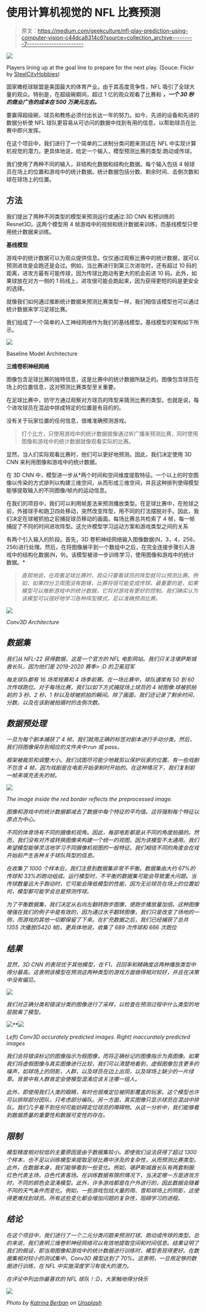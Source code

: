 # 使用计算机视觉的 NFL 比赛预测

> 原文：<https://medium.com/geekculture/nfl-play-prediction-using-computer-vision-c44dca8314c6?source=collection_archive---------7----------------------->

![](img/98ff54cf3db78f1539aab85768d714d3.png)

Players lining up at the goal line to prepare for the next play. (Souce: Flickr by [SteelCityHobbies](https://www.flickr.com/photos/steelcityhobbies/))

国家橄榄球联盟是美国最大的体育产业。由于其高度竞争性，NFL 吸引了全球大量的观众。特别是，在超级碗期间，超过 1 亿的观众观看了比赛和 ***，一个 30 秒的商业广告的成本在 500 万美元左右。***

要赢得超级碗，球员和教练必须付出长达一年的努力。如今，先进的设备和先进的数据分析使 NFL 球队更容易从可访问的数据中找到有用的信息，以帮助球员在比赛中即兴发挥。

在这个项目中，我们进行了一个简单的二进制分类问题来测试在 NFL 中实现计算机视觉的潜力。更具体地说，给定一个输入，模型预测比赛的类型:跑动或传球。

我们使用了两种不同的输入，非结构化数据和结构化数据。每个输入包括 4 帧球员在场上的位置和游戏中的统计数据。统计数据包括分数、剩余时间、击倒次数和球在球场上的位置。

## **方法**

我们提出了两种不同类型的模型来预测运行或通过:3D CNN 和预训练的 Resnet3D。这两个模型用 4 帧游戏中的视频和统计数据来训练，而基线模型只使用统计数据来训练。

**基线模型**

游戏中的统计数据可以为观众提供信息。仅仅通过观察比赛中的统计数据，就可以预测进攻是会跑还是会过。例如，当比赛进行到第三次进攻时，还有超过 10 码的距离，进攻方最有可能传球，因为传球比跑动有更大的机会前进 10 码。此外，如果球放在对方一侧的 1 码线上，进攻很可能会跑起来，因为获得更短的码是更安全的选择。

就像我们如何通过推断统计数据来预测比赛类型一样，我们相信该模型也可以通过统计数据来学习足球比赛。

我们组成了一个简单的人工神经网络作为我们的基线模型。基线模型的架构如下所示。

![](img/10228b0f2baeb109639aac3c5356d750.png)

Baseline Model Architecture

**三维卷积神经网络**

图像包含足球比赛的独特信息，这是比赛中的统计数据所缺乏的。图像包含球员在场上的位置信息，这对预测比赛类型至关重要。

在足球比赛中，防守方通过观察对方球员的阵型来猜测比赛的类型。也就是说，每个进攻球员在混战中排成特定的位置是有目的的。

没有关于玩家位置的任何信息，很难准确预测游戏。

> 打个比方，只使用游戏中的统计数据就像通过听广播来预测比赛，同时使用图像和游戏中的统计数据就像观看实际的比赛。

显然，当人们实际观看比赛时，他们可以更好地预测。因此，我们决定使用 3D CNN 来利用图像和游戏中的统计数据。

在 3D CNN 中，模型进一步从*两个时间和空间维度提取特征。一个以上的时空图像以传染的方式排列以构建三维空间，从而形成三维空间，并且这种排列使得模型能够提取输入的不同图像/帧内的运动信息。

在我们的项目中，我们可以利用帧差法来预测播放类型。在足球比赛中，在抢球之前，外接球手和跑卫四处移动，突然改变阵型，用不同的打法摆脱对手。因此，我们决定在球被抓拍之前捕捉球员移动的画面。每场比赛总共检索了 4 帧，每一帧捕捉了不同的时间进攻阵型。这允许模型学习运动方案和游戏类型之间的关系

有两个引入输入的阶段。首先，3D 卷积神经网络输入图像数据(N，3，4，256，256)进行处理。然后，在将图像展平到一个数组中之后，在完全连接步骤引入游戏中的结构化数据(N，9)。该模型被进一步训练学习，使用图像和游戏中的统计数据。*

> *直观地说，在观看足球比赛时，观众只要看球员的阵型就可以预测比赛。例如，如果四分卫周围没有跑锋，比赛将很可能变成传球。最重要的是，如果模型可以推断游戏中的统计数据，它将对游戏有更好的控制。我们确实认为该模型可以很好地学习各种阵型模式，足以准确预测比赛。*

*![](img/cac08bf17b9e1a0f8b0bda017a4a478a.png)*

*Conv3D Architecture*

## ***数据集***

*我们从 NFL-22 获得数据，这是一个官方的 NFL 电影网站。我们只关注堪萨斯城酋长队，因为他们是 2019-2020 赛季> :D 的卫冕冠军*

*每支球队都有 16 场常规赛和 4 场季前赛。在一场比赛中，球队通常有 50 到 60 次传球跑位。对于每场比赛，我们以如下方式捕捉场上球员的 4 帧图像:球被抓拍前的 3 秒、2 秒、1 秒以及球被抓拍的瞬间。除了画面，我们还记录了剩余时间、分数，以及在该剧被拍摄时的击倒次数。*

## *数据预处理*

*一旦为每个剧本捕获了 4 帧，我们就用正确的标签对剧本进行手动分类。然后，我们将图像保存到相应的文件夹中:run 或 pass。*

*框架被裁剪和调整大小。我们试图尽可能少地裁剪以保护玩家的位置。有一些戏剧不包含 4 帧，因为戏剧是在电影开始录制时开始的。在这种情况下，我们复制前一帧来填充丢失的帧。*

*![](img/68ec2ca468023f2f665f2b498b3aa4cf.png)*

*The image inside the red border reflects the preprocessed image.*

*图像和游戏中的统计数据都减去了数据中每个特征的平均值。这将强制每个特征以原点为中心。*

*不同的体育场有不同的摄像机视角。因此，每部电影都是从不同的角度拍摄的。然而，我们没有对齐或转换图像来构建一个统一的视图，因为该模型不太通用。我们希望模型能够灵活地学习不同摄像机视图的一般特征。我们相信不同的角度会在戏开始前产生各种关于球队阵型的信息。*

*在收集了 1000 个样本后，我们注意到数据集非常不平衡。数据集由大约 67%的传球和 33%的跑动组成。运行模型时，不平衡的数据集可能会导致重大问题。当传球数量远大于跑动时，它可能会降低模型的性能，因为无论球员在场上的位置如何，模型都可能学会总是预测传球。*

*为了平衡数据集，我们决定从右向左翻转跑步图像，使跑步播放量加倍。这种图像增强在我们的例子中是有效的，因为通过水平翻转图像，我们只是改变了场地的一侧，而游戏的其他一切都保留了下来。在扩充数据之后，我们已经捕获了总共 1355 次播放(5420 帧)。更具体地说，收集了 689 次传球和 666 次跑位*

## *结果*

*显然，3D CNN 的表现优于其他模型，在 F1、召回率和精确度这两种播放类型中得分最高。这表明该模型在预测这两种类型的游戏方面做得相对较好，并且在决策中没有偏见。*

*![](img/83d5193ef1e8f07220ad599d5048b397.png)*

*我们对正确分类和错误分类的图像进行了采样，以检查在预测过程中什么类型的地层脱离了模型。*

*![](img/abf83d4d45a57ba34053ad335c8b8743.png)**![](img/a35e5efc265a29b1b96544ac0730600f.png)*

*Left) Conv3D accurately predicted images. Right) inaccurately predicted images*

*我们会将错误标记的图像指示为假图像，而将正确标记的图像指示为真图像。如果我们将虚假图像与真实图像进行比较，我们可以清楚地看到，虚假图像包含更多的噪声，如球场上的阴影，人群，以及球员在边上出现，以及球场上缺少的一片绿草。背景中有人群肯定会使模型混淆应该关注哪一组人。*

*此外，即使用我们人类的眼睛，有时也很难定位被阴影覆盖的玩家。这个模型也许可以排除部分团队，只考虑部分编队。另一方面，真实图像只显示球员在混战中排队。我们几乎看不到任何可能妨碍定位球员的障碍物。从这一分析中，我们能够看到数据质量的重要性和数据可变性的存在。*

## *限制*

*模型精度相对较低的主要原因是由于数据集较小。即使我们设法获得了超过 1300 个样本，也不足以训练模型来提取足球比赛中涉及的复杂性，从而预测比赛类型。此外，在数据本身，我们能够看到一些变化。例如，堪萨斯城酋长队有两套制服:红色代表主场，白色代表客场。在训练数据有限的情况下，当决定哪一方是进攻方时，不同的颜色会混淆模型。此外，许多游戏都是在户外进行的，因此数据会随着不同的天气条件而变化。例如，一些游戏包括大量的雨、雪和球场上的阴影，这使得更难找到球员。所有这些变化都会增加问题的复杂性，阻碍学习的进程。*

## *结论*

*在这个项目中，我们进行了一个二元分类问题来预测打球、跑动或传球的类型。总的来说，我们表明三维卷积神经网络可以有效地提取空间和时间信息。结果证明了我们的假设，即当用图像和游戏中的统计数据进行训练时，模型表现得更好。在数据集相对较小的测试集中，Conv3D 模型达到了 70%。这表明，一旦用足够的数据进行训练，在 NFL 中实施深度学习有很大的潜力。*

*在评论中列出你最喜欢的 NFL 球队！:D，大家触地得分快乐*

*![](img/c1b30bd9ab01a62674bc4462395259ac.png)*

*Photo by [Katrina Berban](https://unsplash.com/@kattrinnaaaaa?utm_source=medium&utm_medium=referral) on [Unsplash](https://unsplash.com?utm_source=medium&utm_medium=referral)*